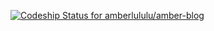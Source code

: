 [![Codeship Status for amberlululu/amber-blog](https://app.codeship.com/projects/742c6e60-b049-0138-9d3d-72bb0984d6ea/status?branch=master)](https://app.codeship.com/projects/403943)
